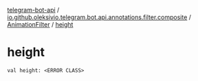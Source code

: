 [telegram-bot-api](../../index.md) / [io.github.oleksivio.telegram.bot.api.annotations.filter.composite](../index.md) / [AnimationFilter](index.md) / [height](./height.md)

# height

`val height: <ERROR CLASS>`